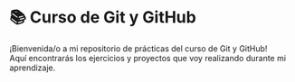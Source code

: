 # 📚 Curso de Git y GitHub

¡Bienvenida/o a mi repositorio de prácticas del curso de Git y GitHub!  
Aquí encontrarás los ejercicios y proyectos que voy realizando durante mi aprendizaje.



